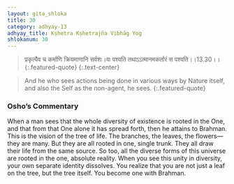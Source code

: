 ```yaml
---
layout: gita_shloka
title: 30
category: adhyay-13
adhyay_title: Kṣhetra Kṣhetrajña Vibhāg Yog
shlokanum: 30
---
```


> प्रकृत्यैव च कर्माणि क्रियमाणानि सर्वशः।यः पश्यति तथाऽऽत्मानमकर्तारं स पश्यति।।13.30।।
{:.featured-quote} 
{:.text-center}

> And he who sees actions being done in various ways by Nature itself, and also the Self as the non-agent, he sees.
{:.featured-quote}

### Osho’s Commentary
When a man sees that the whole diversity of existence is rooted in the One, and that from that One alone it has spread forth, then he attains to Brahman.
This is the vision of the tree of life. The branches, the leaves, the flowers—they are many. But they are all rooted in one, single trunk. They all draw their life from the same source.
So too, all the diverse forms of this universe are rooted in the one, absolute reality. When you see this unity in diversity, your own separate identity dissolves. You realize that you are not just a leaf on the tree, but the tree itself. You become one with Brahman.
